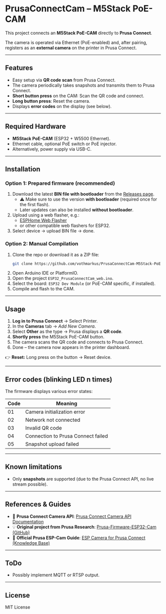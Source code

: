 # PrusaConnectCam – M5Stack PoE-CAM

This project connects an **M5Stack PoE-CAM** directly to **Prusa Connect**.

The camera is operated via Ethernet (PoE-enabled) and, after pairing, registers as an **external camera** on the printer in Prusa Connect.

---

## Features
- Easy setup via **QR code scan** from Prusa Connect.
- The camera periodically takes snapshots and transmits them to Prusa Connect.
- **Short button press** on the CAM: Scan the QR code and connect.
- **Long button press**: Reset the camera.
- Displays **error codes** on the display (see below).

---

## Required Hardware
- **M5Stack PoE-CAM** (ESP32 + W5500 Ethernet).
- Ethernet cable, optional PoE switch or PoE injector.
- Alternatively, power supply via USB-C.

---

## Installation
### Option 1: Prepared firmware (recommended)
1. Download the latest **BIN file with bootloader** from the [Releases page](../../releases).
   - ⚠️ Make sure to use the version **with bootloader** (required once for the first flash).
   - Later updates can also be installed **without bootloader**.
2. Upload using a web flasher, e.g.:
   - [ESPHome Web Flasher](https://web.esphome.io)
   - or other compatible web flashers for ESP32.
3. Select device → upload BIN file → done.

### Option 2: Manual Compilation
1. Clone the repo or download it as a ZIP file:
   ```bash
   git clone https://github.com/vothmarkus/PrusaConnectCam-M5Stack-PoECam.git
   ```
2. Open Arduino IDE or PlatformIO.
3. Open the project `ESP32_PrusaConnectCam_web.ino`.
4. Select the board: `ESP32 Dev Module` (or PoE-CAM specific, if installed).
5. Compile and flash to the CAM.

---

## Usage
1. **Log in to Prusa Connect** → Select Printer.
2. In the **Cameras** tab → *Add New Camera*.
3. Select **Other** as the type → Prusa displays a **QR code**.
4. **Shortly press** the M5Stack PoE-CAM button.
5. The camera scans the QR code and connects to Prusa Connect.
6. Done – the camera now appears in the printer dashboard.

👉 **Reset:** Long press on the button → Reset device.

---

## Error codes (blinking LED n times)
The firmware displays various error states:

| Code | Meaning |
|------|-----------|
| 01 | Camera initialization error |
| 02 | Network not connected |
| 03 | Invalid QR code |
| 04 | Connection to Prusa Connect failed |
| 05 | Snapshot upload failed |

---

## Known limitations
- Only **snapshots** are supported (due to the Prusa Connect API, no live stream possible).

---

## References & Guides
- 📖 **Prusa Connect Camera API**: [Prusa Connect Camera API Documentation](https://help.prusa3d.com/article/prusa-connect-camera-api_569012)
- 💡 **Original project from Prusa Research**: [Prusa-Firmware-ESP32-Cam (GitHub)](https://github.com/prusa3d/Prusa-Firmware-ESP32-Cam)
- 📝 **Official Prusa ESP-Cam Guide**: [ESP Camera for Prusa Connect (Knowledge Base)](https://help.prusa3d.com/guide/esp-camera-for-prusa-connect_390199)

---

## ToDo
- Possibly implement MQTT or RTSP output.

---

## License
MIT License

